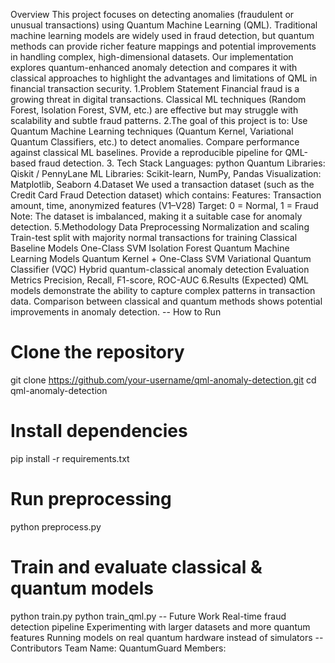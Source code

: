 Overview
This project focuses on detecting anomalies (fraudulent or unusual transactions) using Quantum Machine Learning (QML). Traditional machine learning models are widely used in fraud detection, but quantum methods can provide richer feature mappings and potential improvements in handling complex, high-dimensional datasets.
Our implementation explores quantum-enhanced anomaly detection and compares it with classical approaches to highlight the advantages and limitations of QML in financial transaction security.
1.Problem Statement
Financial fraud is a growing threat in digital transactions. Classical ML techniques (Random Forest, Isolation Forest, SVM, etc.) are effective but may struggle with scalability and subtle fraud patterns.
2.The goal of this project is to:
Use Quantum Machine Learning techniques (Quantum Kernel, Variational Quantum Classifiers, etc.) to detect anomalies.
Compare performance against classical ML baselines.
Provide a reproducible pipeline for QML-based fraud detection.
3. Tech Stack
Languages: python
Quantum Libraries: Qiskit / PennyLane
ML Libraries: Scikit-learn, NumPy, Pandas
Visualization: Matplotlib, Seaborn
4.Dataset
We used a transaction dataset (such as the Credit Card Fraud Detection dataset) which contains:
Features: Transaction amount, time, anonymized features (V1–V28)
Target: 0 = Normal, 1 = Fraud
Note: The dataset is imbalanced, making it a suitable case for anomaly detection.
5.Methodology
Data Preprocessing
Normalization and scaling
Train-test split with majority normal transactions for training
Classical Baseline Models
One-Class SVM
Isolation Forest
Quantum Machine Learning Models
Quantum Kernel + One-Class SVM
Variational Quantum Classifier (VQC)
Hybrid quantum-classical anomaly detection
Evaluation Metrics
Precision, Recall, F1-score, ROC-AUC
6.Results (Expected)
QML models demonstrate the ability to capture complex patterns in transaction data.
Comparison between classical and quantum methods shows potential improvements in anomaly detection.
-- How to Run
# Clone the repository
git clone https://github.com/your-username/qml-anomaly-detection.git
cd qml-anomaly-detection
# Install dependencies
pip install -r requirements.txt
# Run preprocessing
python preprocess.py
# Train and evaluate classical & quantum models
python train.py
python train_qml.py
-- Future Work
Real-time fraud detection pipeline
Experimenting with larger datasets and more quantum features
Running models on real quantum hardware instead of simulators
--Contributors
Team Name: QuantumGuard
Members:
